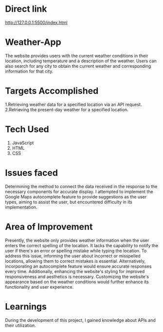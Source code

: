 # Direct link
http://127.0.0.1:5500/index.html
# Weather-App
The website provides users with the current weather conditions in their location, including temperature and a description of the weather. Users can also search for any city to obtain the current weather and corresponding information for that city.
# Targets Accomplished
1.Retrieving weather data for a specified location via an API request.
2.Retrieving the present-day weather for a specified location.
# Tech Used
1. JavaScript
2. HTML
3. CSS
# Issues faced
Determining the method to connect the data received in the response to the necessary components for accurate display. I attempted to implement the Google Maps autocomplete feature to provide suggestions as the user types, aiming to assist the user, but encountered difficulty in its implementation.
# Area of Improvement
Presently, the website only provides weather information when the user enters the correct spelling of the location. It lacks the capability to notify the user if there's an error or spelling mistake while typing the location. To address this issue, informing the user about incorrect or misspelled locations, allowing them to correct mistakes is essential. Alternatively, incorporating an autocomplete feature would ensure accurate responses every time. Additionally, enhancing the website's styling for improved responsiveness and aesthetics is necessary. Customizing the website's appearance based on the weather conditions would further enhance its functionality and user experience.
# Learnings
During the development of this project, I gained knowledge about APIs and their utilization.


